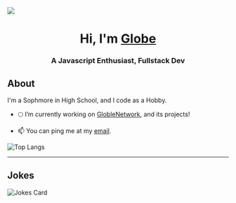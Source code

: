<img src="https://readme-typing-svg.herokuapp.com?vCenter=true&lines=Hi!+I'm+Globe!;Javascript+enthusiast;Owner+of+Globalwide+Games">
<h1 align="center">Hi, I'm <a href="https://notamplify.online">Globe</a></h1>
<h3 align="center">A Javascript Enthusiast, Fullstack Dev</h3>
<h2>About</h2>
I'm a Sophmore in High School, and I code as a Hobby.

- 🌕 I’m currently working on [GlobleNetwork](https://github.com/GlobleNetwork), and its projects!

- 📫 You can ping me at my [email](mailto:theglobegames@gmail.com).

![Top Langs](https://github-readme-stats.vercel.app/api/top-langs/?username=GlobeTheDev&theme=github_dark)
<hr>
<h2>Jokes</h2>
<img src="https://readme-jokes.vercel.app/api" alt="Jokes Card" />

</html>
